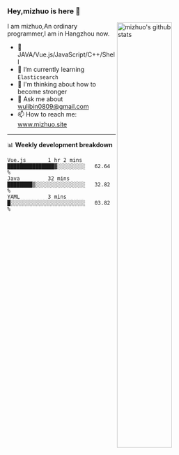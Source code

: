 ### Hey,mizhuo is here 👋

<img align="right" alt="mizhuo's github stats" width="50%" src="https://github-readme-stats.vercel.app/api?username=mizhuo&theme=tokyonight&show_icons=true">

I am mizhuo,An ordinary programmer,I am in Hangzhou now.

- 🔭 JAVA/Vue.js/JavaScript/C++/Shell
- 🌱 I’m currently learning `Elasticsearch`
- 🤔 I'm thinking about how to become stronger
- 💬 Ask me about wulibin0809@gmail.com
- 📫 How to reach me: www.mizhuo.site

---
📊 **Weekly development breakdown**

<!--START_SECTION:waka-->
```text
Vue.js       1 hr 2 mins     ███████████████▓░░░░░░░░░   62.64 % 
Java         32 mins         ████████▒░░░░░░░░░░░░░░░░   32.82 % 
YAML         3 mins          █░░░░░░░░░░░░░░░░░░░░░░░░   03.82 % 
```
<!--END_SECTION:waka-->
